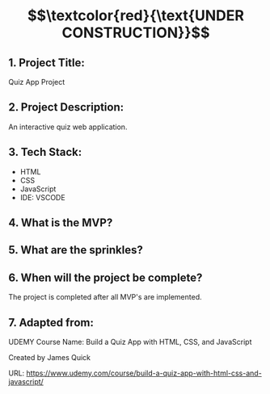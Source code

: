 # $$\textcolor{red}{\text{UNDER CONSTRUCTION}}$$

## 1. Project Title:

Quiz App Project

## 2. Project Description:

An interactive quiz web application. 

## 3. Tech Stack: 

- HTML 
- CSS 
- JavaScript
- IDE: VSCODE

## 4. What is the MVP?

## 5. What are the sprinkles? 

## 6. When will the project be complete? 

The project is completed after all MVP's are implemented.

## 7. Adapted from: 

UDEMY Course Name: Build a Quiz App with HTML, CSS, and JavaScript

Created by James Quick

URL: https://www.udemy.com/course/build-a-quiz-app-with-html-css-and-javascript/
